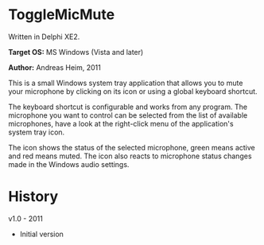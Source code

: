 # ToggleMicMute

Written in Delphi XE2.

**Target OS:** MS Windows (Vista and later)

**Author:** Andreas Heim, 2011


This is a small Windows system tray application that allows you to mute your microphone by clicking on its icon or using a global keyboard shortcut.

The keyboard shortcut is configurable and works from any program. The microphone you want to control can be selected from the list of available microphones, have a look at the right-click menu of the application's system tray icon.

The icon shows the status of the selected microphone, green means active and red means muted. The icon also reacts to microphone status changes made in the Windows audio settings.


# History

v1.0 - 2011
- Initial version
